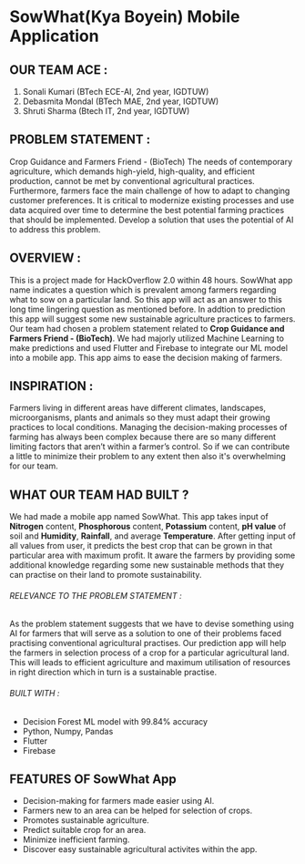 # SowWhat(Kya Boyein) Mobile Application

## OUR TEAM ACE :
1. Sonali Kumari (BTech ECE-AI, 2nd year, IGDTUW)
2. Debasmita Mondal (BTech MAE, 2nd year, IGDTUW)
3. Shruti Sharma (Btech IT, 2nd year, IGDTUW)

## PROBLEM STATEMENT :
Crop Guidance and Farmers Friend - (BioTech)
The needs of contemporary agriculture, which demands high-yield, high-quality, and efficient production, cannot be met by conventional agricultural practices. Furthermore, farmers face the main challenge of how to adapt to changing customer preferences. It is critical to modernize existing processes and use data acquired over time to determine the best potential farming practices that should be implemented. Develop a solution that uses the potential of AI to address this problem.

## OVERVIEW :  
This is a project made for HackOverflow 2.0 within 48 hours. SowWhat app name indicates a question which is prevalent among farmers regarding what to sow on a particular land. So this app will act as an answer to this long time lingering question as mentioned before. In addtion to prediction this app will suggest some new sustainable agriculture practices to farmers.
Our team had chosen a problem statement related to **Crop Guidance and Farmers Friend - (BioTech)**. We had majorly utilized Machine Learning to make predictions and used Flutter and Firebase to integrate our ML model into a mobile app. This app aims to ease the decision making of farmers.

## INSPIRATION :
Farmers living in different areas have different climates, landscapes, microorganisms, plants and animals so they must adapt their growing practices to local conditions. Managing the decision-making processes of farming has always been complex because there are so many different limiting factors that aren’t within a farmer’s control. So if we can contribute a little to minimize their problem to any extent then also it's overwhelming for our team.

## WHAT OUR TEAM HAD BUILT ?
We had made a mobile app named SowWhat. This app takes input of **Nitrogen** content, **Phosphorous** content, **Potassium** content, **pH value** of soil and **Humidity**, **Rainfall**, and average **Temperature**. After getting input of all values from user, it predicts the best crop that can be grown in that particular area with maximum profit. It aware the farmers by providing some additional knowledge regarding some new sustainable methods that they can practise on their land to promote sustainability. 
###### RELEVANCE TO THE PROBLEM STATEMENT :
As the problem statement suggests that we have to devise something using AI for farmers that will serve as a solution to one of their problems faced practising conventional  agricultural practises. Our prediction app will help the farmers in selection process of a crop for a particular agricultural land. This will leads to efficient agriculture and maximum utilisation of resources in right direction which in turn is a sustainable practise.
###### BUILT WITH :
* Decision Forest ML model with 99.84% accuracy
* Python, Numpy, Pandas
* Flutter
* Firebase

## FEATURES OF SowWhat App
* Decision-making for farmers made easier using AI.
* Farmers new to an area can be helped for selection of crops.
* Promotes sustainable agriculture.
* Predict suitable crop for an area.
* Minimize inefficient farming.
* Discover easy sustainable agricultural activites within the app.
